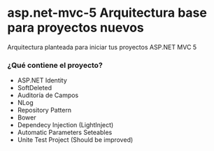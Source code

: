 # asp.net-mvc-5 Arquitectura base para proyectos nuevos
Arquitectura planteada para iniciar tus proyectos ASP.NET MVC 5
### ¿Qué contiene el proyecto?
* ASP.NET Identity
* SoftDeleted
* Auditoría de Campos
* NLog
* Repository Pattern
* Bower
* Dependecy Injection (LightInject)
* Automatic Parameters Seteables
* Unite Test Project (Should be improved)
